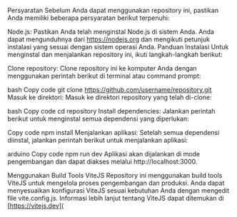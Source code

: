 Persyaratan
Sebelum Anda dapat menggunakan repository ini, pastikan Anda memiliki beberapa persyaratan berikut terpenuhi:

Node.js: Pastikan Anda telah menginstal Node.js di sistem Anda. Anda dapat mengunduhnya dari https://nodejs.org dan mengikuti petunjuk instalasi yang sesuai dengan sistem operasi Anda.
Panduan Instalasi
Untuk menginstal dan menjalankan repository ini, ikuti langkah-langkah berikut:

Clone repository: Clone repository ini ke komputer Anda dengan menggunakan perintah berikut di terminal atau command prompt:

bash
Copy code
git clone https://github.com/username/repository.git
Masuk ke direktori: Masuk ke direktori repository yang telah di-clone:

bash
Copy code
cd repository
Install dependencies: Jalankan perintah berikut untuk menginstal semua dependensi yang diperlukan:

Copy code
npm install
Menjalankan aplikasi: Setelah semua dependensi diinstal, jalankan perintah berikut untuk menjalankan aplikasi:

arduino
Copy code
npm run dev
Aplikasi akan dijalankan di mode pengembangan dan dapat diakses melalui http://localhost:3000.

Menggunakan Build Tools ViteJS
Repository ini menggunakan build tools ViteJS untuk mengelola proses pengembangan dan produksi. Anda dapat menyesuaikan konfigurasi ViteJS sesuai kebutuhan Anda dengan mengedit file vite.config.js. Informasi lebih lanjut tentang ViteJS dapat ditemukan di [https://vitejs.dev](
